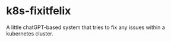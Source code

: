 # k8s-fixitfelix
A little chatGPT-based system that tries to fix any issues within a kubernetes cluster.
